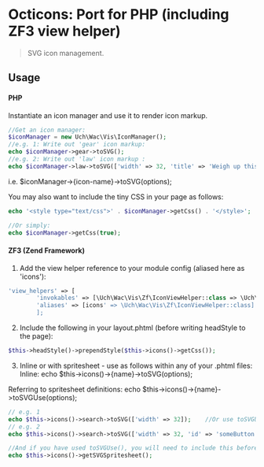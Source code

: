 # Octicons: Port for PHP (including ZF3 view helper)

> SVG icon management.

## Usage

#### PHP
Instantiate an icon manager and use it to render icon markup.

```php
//Get an icon manager:
$iconManager = new Uch\Wac\Vis\IconManager();
//e.g. 1: Write out 'gear' icon markup:
echo $iconManager->gear->toSVG();
//e.g. 2: Write out 'law' icon markup :
echo $iconManager->law->toSVG(['width' => 32, 'title' => 'Weigh up this option', 'class' => 'custom-css-class']);
```

i.e. $iconManager->{icon-name}->toSVG(options);

You may also want to include the tiny CSS in your page as follows:
```php
echo '<style type="text/css">' . $iconManager->getCss() . '</style>';

//Or simply:
echo $iconManager->getCss(true);

```

#### ZF3 (Zend Framework)
1) Add the view helper reference to your module config (aliased here as 'icons'):
```php
'view_helpers' => [
		'invokables' => [\Uch\Wac\Vis\Zf\IconViewHelper::class => \Uch\Wac\Vis\Zf\IconViewHelper::class],
		'aliases' => [icons' => \Uch\Wac\Vis\Zf\IconViewHelper::class]
		];
```

2) Include the following in your layout.phtml (before writing headStyle to the page):
```php
$this->headStyle()->prependStyle($this->icons()->getCss());
```

3) Inline or with spritesheet - use as follows within any of your .phtml files:
Inline:
echo $this->icons()->{name}->toSVG(options);

Referring to spritesheet definitions:
echo $this->icons()->{name}->toSVGUse(options);


```php
// e.g. 1
echo $this->icons()->search->toSVG(['width' => 32]);	//Or use toSVGUse(...)
// e.g. 2
echo $this->icons()->search->toSVG(['width' => 32, 'id' => 'someButton', 'class' => 'float-right']);

//And if you have used toSVGUse(), you will need to include this before closing the body element:
echo $this->icons()->getSVGSpritesheet();

```

